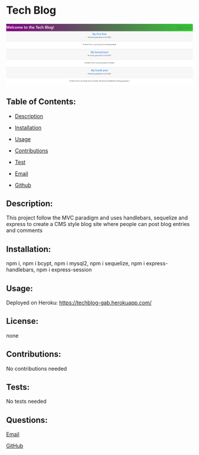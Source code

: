 
  # Tech Blog

  ![Screenshot](./Screenshot.png)


  ## Table of Contents:

  * [Description](#Description)

  * [Installation](#Installation)

  * [Usage](#Usage)

  * [Contributions](#Contributions)

  * [Test](#Tests)

  * [Email](#Questions)

  * [Github](#Questions)

  ## Description: 
  This project follow the MVC paradigm and uses handlebars, sequelize and express to create a CMS style blog site where people can post blog entries and comments

  ## Installation: 
  npm i, npm i bcypt, npm i mysql2, npm i sequelize, npm i express-handlebars, npm i express-session
  
  ## Usage: 
  Deployed on Heroku: https://techblog-gab.herokuapp.com/

  ## License:
  none 
  

  ## Contributions: 
  No contributions needed

  ## Tests: 
  No tests needed

  ## Questions:

  [Email](mailto:gabeab34@gmail.com)

  [GitHub](https://github.com/gabeab34)

